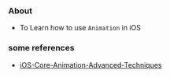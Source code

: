 ### About

* To Learn how to use `Animation` in iOS

### some references

* [iOS-Core-Animation-Advanced-Techniques](https://github.com/AttackOnDobby/iOS-Core-Animation-Advanced-Techniques)